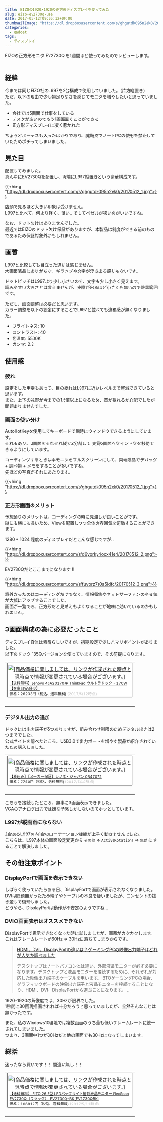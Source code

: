 ```yaml
---
title: EIZOの1920×1920の正方形ディスプレイを使ってみた
slug: eizo-ev2730q-use
date: 2017-05-12T09:05:12+09:00
thumbnailImage: "https://dl.dropboxusercontent.com/s/ghgutdk095n2ek0/20170512_1.jpg"
categories:
  - gadget
tags:
  - ディスプレイ
---
```



EIZOの正方形モニタ EV2730Q を1週間ほど使ってみたのでレビューします。

<!--more-->

<div class="img-horizontal">
    <a href="https://hb.afl.rakuten.co.jp/hgc/0ef94cae.e2829df1.0ef94caf.dd6ba885/?pc=https%3A%2F%2Fitem.rakuten.co.jp%2Fbiccamera%2F4995047045526%2F&m=http%3A%2F%2Fm.rakuten.co.jp%2Fbiccamera%2Fi%2F10812489%2F&link_type=pict&ut=eyJwYWdlIjoiaXRlbSIsInR5cGUiOiJwaWN0Iiwic2l6ZSI6IjQwMHg0MDAiLCJuYW0iOjEsIm5hbXAiOiJkb3duIiwiY29tIjoxLCJjb21wIjoiZG93biIsInByaWNlIjoxLCJib3IiOjEsImNvbCI6MH0%3D" target="_blank" style="word-wrap:break-word;"  ><img src="https://hbb.afl.rakuten.co.jp/hgb/0ef94cae.e2829df1.0ef94caf.dd6ba885/?me_id=1269553&item_id=10812489&m=https%3A%2F%2Fthumbnail.image.rakuten.co.jp%2F%400_mall%2Fbiccamera%2Fcabinet%2Fproduct%2F1487%2F00000003055119_a01.jpg%3F_ex%3D80x80&pc=https%3A%2F%2Fthumbnail.image.rakuten.co.jp%2F%400_mall%2Fbiccamera%2Fcabinet%2Fproduct%2F1487%2F00000003055119_a01.jpg%3F_ex%3D400x400&s=400x400&t=pict" border="0" style="margin:2px" alt="" title=""></a>
</div>

<!--toc-->


経緯
----

今までは同じEIZO社のL997を2台構成で使用していました。(片方縦置き)  
ただ、以下の理由で少し物足りなさを感じてモニタを増やしたいと思っていました。

* 会社では5画面で仕事をしている
* デスクが広いのでもう1画面置くことができる
* 正方形ディスプレイに凄く惹かれた

ちょうどボーナスも入ったばかりであり、腱鞘炎でノートPCの使用を禁止していたためポチってしまいました。


見た目
------

配置してみました。  
真ん中にEV2730Qを配置し、両端にL997縦置きという豪華構成です。

{{<himg "https://dl.dropboxusercontent.com/s/ghgutdk095n2ek0/20170512_1.jpg">}}

店頭で見るほど大きい印象は受けません。  
L997と比べて、何より軽く、薄い.. そしてベゼルが狭いのがいいですね。

なお、ドット欠けはありませんでした。  
最近ではEIZOのドット欠け保証がありますが、本製品は制度ができる前のものであるため保証対象外かもしれません。


画質
----

L997と比較しても目立った違いは感じません。  
大画面液晶にありがちな、ギラツブや文字が浮き出る感じもないです。

ドットピッチはL997より少し小さいので、文字も少し小さく見えます。  
読みやすい大きさとは言えませんが、支障が出るほど小さくも無いので許容範囲です。

ただし、画面調整は必要だと思います。  
カラー調整を以下の設定にすることでL997と並べても違和感が無くなりました。

* ブライトネス: 10
* コントラスト: 40
* 色温度: 5500K
* ガンマ: 2.2


使用感
------

### 疲れ

設定をした甲斐もあって、目の疲れはL997に近いレベルまで軽減できていると思います。  
また、上下の視野が今までの1.5倍以上になるため、首が疲れるか心配でしたが問題ありませんでした。

### 画面の使い分け

AutoHotKeyを使用してキーボードで瞬時にウィンドウできるようにしています。  
それもあり、3画面をそれぞれ縦で2分割して 実質6画面へウィンドウを移動できるようにしています。

コーディングするときは本モニタをフルスクリーンにして、両端液晶でデバッグ + 調べ物 + メモをすることが多いですね。  
先ほどの写真がそれにあたります。

{{<himg "https://dl.dropboxusercontent.com/s/ghgutdk095n2ek0/20170512_1.jpg">}}


### 正方形画面のメリット

予想通りのメリットは、コーディングの時に見渡しが良いことがです。  
縦にも横にも長いため、Viewを配置しつつ全体の雰囲気を俯瞰することができます。

1280 * 1024 程度のディスプレイだとこんな感じですが...

{{<himg "https://dl.dropboxusercontent.com/s/d6yorky4ocx41q4/20170512_2.png">}}

EV2730Qだとここまでになります !!

{{<himg "https://dl.dropboxusercontent.com/s/fuvorz7s0a5idfq/20170512_3.png">}}

意外だったのはコーディングだけでなく、情報収集やネットサーフィンのやる気が大幅にアップすることでした。  
画面が一覧でき、正方形だと見栄えもよくなることが地味に効いているのかもしれません。


3画面構成の為に必要だったこと
-----------------------------

ディスプレイ自体は素晴らしいですが、初期設定で少しハマリポイントがありました。  
以下のドック 135Qバージョンを使っていますので、その前提になります。

<table border="0" cellpadding="0" cellspacing="0"><tr><td><div style="border:1px solid #000000;background-color:#FFFFFF;width:410px;margin:0px;padding-top:6px;text-align:center;overflow:auto;"><a href="https://hb.afl.rakuten.co.jp/hgc/0b6fa80a.6ee2370b.0b6fa80b.eed34a43/?pc=https%3A%2F%2Fitem.rakuten.co.jp%2Fpc-express%2F4560421491185%2F&m=http%3A%2F%2Fm.rakuten.co.jp%2Fpc-express%2Fi%2F10546879%2F&link_type=picttext&ut=eyJwYWdlIjoiaXRlbSIsInR5cGUiOiJwaWN0dGV4dCIsInNpemUiOiI0MDB4NDAwIiwibmFtIjoxLCJuYW1wIjoiZG93biIsImNvbSI6MSwiY29tcCI6ImRvd24iLCJwcmljZSI6MSwiYm9yIjoxLCJjb2wiOjB9" target="_blank" style="word-wrap:break-word;"  ><img src="https://hbb.afl.rakuten.co.jp/hgb/0b6fa80a.6ee2370b.0b6fa80b.eed34a43/?me_id=1204227&item_id=10546879&m=https%3A%2F%2Fthumbnail.image.rakuten.co.jp%2F%400_mall%2Fpc-express%2Fcabinet%2Fximg336%2F4560421491185.jpg%3F_ex%3D80x80&pc=https%3A%2F%2Fthumbnail.image.rakuten.co.jp%2F%400_mall%2Fpc-express%2Fcabinet%2Fximg336%2F4560421491185.jpg%3F_ex%3D400x400&s=400x400&t=picttext" border="0" style="margin:2px" alt="[商品価格に関しましては、リンクが作成された時点と現時点で情報が変更されている場合がございます。]" title="[商品価格に関しましては、リンクが作成された時点と現時点で情報が変更されている場合がございます。]"></a><p style="font-size:12px;line-height:1.4em;text-align:left;margin:0px;padding:2px 6px;word-wrap:break-word"><a href="https://hb.afl.rakuten.co.jp/hgc/0b6fa80a.6ee2370b.0b6fa80b.eed34a43/?pc=https%3A%2F%2Fitem.rakuten.co.jp%2Fpc-express%2F4560421491185%2F&m=http%3A%2F%2Fm.rakuten.co.jp%2Fpc-express%2Fi%2F10546879%2F&link_type=picttext&ut=eyJwYWdlIjoiaXRlbSIsInR5cGUiOiJwaWN0dGV4dCIsInNpemUiOiI0MDB4NDAwIiwibmFtIjoxLCJuYW1wIjoiZG93biIsImNvbSI6MSwiY29tcCI6ImRvd24iLCJwcmljZSI6MSwiYm9yIjoxLCJjb2wiOjB9" target="_blank" style="word-wrap:break-word;"  >【送料無料】Lenovo 40A20170JP ThinkPad ウルトラドック - 170W【在庫目安:僅少】</a><br><span >価格：26233円（税込、送料無料)</span> <span style="color:#BBB">(2017/5/12時点)</span></p></div><br><p style="font-size:12px;line-height:1.4em;margin:5px;word-wrap:break-word"></p></td></tr></table>


### デジタル出力の追加

ドックには出力端子が5つありますが、組み合わせ制限のためデジタル出力は2つまででした。  
公式サイトを調べたところ、USB3.0で出力ポートを増やす製品が紹介されていたため購入しました。

<table border="0" cellpadding="0" cellspacing="0"><tr><td><div style="border:1px solid #000000;background-color:#FFFFFF;width:410px;margin:0px;padding-top:6px;text-align:center;overflow:auto;"><a href="https://hb.afl.rakuten.co.jp/hgc/103bee39.2804b6ae.103bee3a.d85bad97/?pc=https%3A%2F%2Fitem.rakuten.co.jp%2Fioplaza%2F1000-00992315-00000001%2F&m=i%2F10221529%2F&link_type=picttext&ut=eyJwYWdlIjoiaXRlbSIsInR5cGUiOiJwaWN0dGV4dCIsInNpemUiOiI0MDB4NDAwIiwibmFtIjoxLCJuYW1wIjoiZG93biIsImNvbSI6MSwiY29tcCI6ImRvd24iLCJwcmljZSI6MSwiYm9yIjoxLCJjb2wiOjB9" target="_blank" style="word-wrap:break-word;"  ><img src="https://hbb.afl.rakuten.co.jp/hgb/103bee39.2804b6ae.103bee3a.d85bad97/?me_id=1230072&item_id=10221529&m=https%3A%2F%2Fthumbnail.image.rakuten.co.jp%2F%400_mall%2Fioplaza%2Fcabinet%2Fimg001%2Fzlnv-0b47072.jpg%3F_ex%3D80x80&pc=https%3A%2F%2Fthumbnail.image.rakuten.co.jp%2F%400_mall%2Fioplaza%2Fcabinet%2Fimg001%2Fzlnv-0b47072.jpg%3F_ex%3D400x400&s=400x400&t=picttext" border="0" style="margin:2px" alt="[商品価格に関しましては、リンクが作成された時点と現時点で情報が変更されている場合がございます。]" title="[商品価格に関しましては、リンクが作成された時点と現時点で情報が変更されている場合がございます。]"></a><p style="font-size:12px;line-height:1.4em;text-align:left;margin:0px;padding:2px 6px;word-wrap:break-word"><a href="https://hb.afl.rakuten.co.jp/hgc/103bee39.2804b6ae.103bee3a.d85bad97/?pc=https%3A%2F%2Fitem.rakuten.co.jp%2Fioplaza%2F1000-00992315-00000001%2F&m=i%2F10221529%2F&link_type=picttext&ut=eyJwYWdlIjoiaXRlbSIsInR5cGUiOiJwaWN0dGV4dCIsInNpemUiOiI0MDB4NDAwIiwibmFtIjoxLCJuYW1wIjoiZG93biIsImNvbSI6MSwiY29tcCI6ImRvd24iLCJwcmljZSI6MSwiYm9yIjoxLCJjb2wiOjB9" target="_blank" style="word-wrap:break-word;"  >【税込み】【メーカー保証】レノボ・ジャパン 0B47072</a><br><span >価格：7750円（税込、送料無料)</span> <span style="color:#BBB">(2017/5/12時点)</span></p></div><br><p style="font-size:12px;line-height:1.4em;margin:5px;word-wrap:break-word"></p></td></tr></table>

こちらを接続したところ、無事に3画面表示できました。  
VGAのアナログ出力では嫌な予感しかしないのでホッとしています。


### L997が縦画面にならない

2台あるL997の内1台のローテーション機能が上手く動きませんでした。  
こちらは、L997本体の画面設定変更から `その他` => `ActiveRotationⅡ` => `無効` にすることで解決しました。


その他注意ポイント
------------------

### DisplayPortで画面を表示できない

しばらく使っていたらある日、DisplayPortで画面が表示されなくなりました。  
DVIは問題無かったため端子やケーブルの不良を疑いましたが、コンセントの抜き差しで復帰しました。  
どうやら、DisplayPortは動作が不安定のようですね...

### DVIの画面表示はオススメできない

DisplayPortで表示できなくなった時に試しましたが、画面がカクカクします。  
これはフレームレートが60Hz => 30Hzに落ちてしまうからです。

<blockquote class="embedly-card"><a href="http://xn--pc-mh4aj6msdqgtc.com/column/video-output-types.html">HDMI、DVI、DisplayPortの違いは？ゲーミングPCの映像出力端子はどれが人気か調べました</a><p>デスクトップはノートパソコンとは違い、外部液晶モニターが必ず必要になります。デスクトップと液晶モニターを接続するために、それぞれが対応した映像出力端子のケーブルを用います。 BTOゲーミングPCの場合、グラフィックボードの映像出力端子と液晶モニターを接続することになり、HDMI、DVI、DisplayPortから選ぶことになります。 ...</p></blockquote>
<script async src="//cdn.embedly.com/widgets/platform.js" charset="UTF-8"></script>

1920*1920の解像度では、30Hzが限界でした。  
1秒間に30回再描画されれば十分だろうと思っていましたが、全然そんなことは無かったです。

また、私のWindows10環境では複数画面のうち最も低いフレームレートに統一されてしまいました。  
つまり、3画面中1つが30Hzだと他の画面でも30Hzになってしまいます。


総括
----

迷ったなら買いです！！ 間違い無し！！

<table border="0" cellpadding="0" cellspacing="0"><tr><td><div style="border:1px solid #000000;background-color:#FFFFFF;width:410px;margin:0px;padding-top:6px;text-align:center;overflow:auto;"><a href="https://hb.afl.rakuten.co.jp/hgc/0ef94cae.e2829df1.0ef94caf.dd6ba885/?pc=https%3A%2F%2Fitem.rakuten.co.jp%2Fbiccamera%2F4995047045526%2F&m=http%3A%2F%2Fm.rakuten.co.jp%2Fbiccamera%2Fi%2F10812489%2F&link_type=picttext&ut=eyJwYWdlIjoiaXRlbSIsInR5cGUiOiJwaWN0dGV4dCIsInNpemUiOiI0MDB4NDAwIiwibmFtIjoxLCJuYW1wIjoiZG93biIsImNvbSI6MSwiY29tcCI6ImRvd24iLCJwcmljZSI6MSwiYm9yIjoxLCJjb2wiOjB9" target="_blank" style="word-wrap:break-word;"  ><img src="https://hbb.afl.rakuten.co.jp/hgb/0ef94cae.e2829df1.0ef94caf.dd6ba885/?me_id=1269553&item_id=10812489&m=https%3A%2F%2Fthumbnail.image.rakuten.co.jp%2F%400_mall%2Fbiccamera%2Fcabinet%2Fproduct%2F1487%2F00000003055119_a01.jpg%3F_ex%3D80x80&pc=https%3A%2F%2Fthumbnail.image.rakuten.co.jp%2F%400_mall%2Fbiccamera%2Fcabinet%2Fproduct%2F1487%2F00000003055119_a01.jpg%3F_ex%3D400x400&s=400x400&t=picttext" border="0" style="margin:2px" alt="[商品価格に関しましては、リンクが作成された時点と現時点で情報が変更されている場合がございます。]" title="[商品価格に関しましては、リンクが作成された時点と現時点で情報が変更されている場合がございます。]"></a><p style="font-size:12px;line-height:1.4em;text-align:left;margin:0px;padding:2px 6px;word-wrap:break-word"><a href="https://hb.afl.rakuten.co.jp/hgc/0ef94cae.e2829df1.0ef94caf.dd6ba885/?pc=https%3A%2F%2Fitem.rakuten.co.jp%2Fbiccamera%2F4995047045526%2F&m=http%3A%2F%2Fm.rakuten.co.jp%2Fbiccamera%2Fi%2F10812489%2F&link_type=picttext&ut=eyJwYWdlIjoiaXRlbSIsInR5cGUiOiJwaWN0dGV4dCIsInNpemUiOiI0MDB4NDAwIiwibmFtIjoxLCJuYW1wIjoiZG93biIsImNvbSI6MSwiY29tcCI6ImRvd24iLCJwcmljZSI6MSwiYm9yIjoxLCJjb2wiOjB9" target="_blank" style="word-wrap:break-word;"  >【送料無料】 EIZO 26.5型 LEDバックライト搭載液晶モニター FlexScan EV2730Q（ブラック）　EV2730Q-BK[EV2730QBK]</a><br><span >価格：106812円（税込、送料無料)</span> <span style="color:#BBB">(2017/5/11時点)</span></p></div><br><p style="font-size:12px;line-height:1.4em;margin:5px;word-wrap:break-word"></p></td></tr></table>
